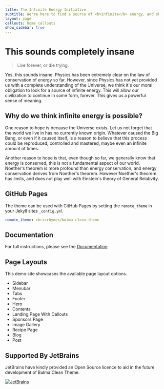 ```yaml
---
title: The Infinite Energy Initiative
subtitle: We're here to find a source of <b>infinite</b> energy, and share it safely with everyone
layout: page
callouts: home_callouts
show_sidebar: true
---
```


# This sounds completely insane

> Live forever, or die trying.

Yes, this sounds insane. Physics has been extremely clear on the law of conservation of energy so far. However, since Physics has not yet provided us with a complete understanding of the Universe, we think it's our moral obligation to look for a source of infinite energy. This will allow our civilization to continue in some form, forever. This gives us a powerful sense of meaning.

[//]: # (TODO - add link to main article)

[//]: # ([![Gem Version]&#40;https://badge.fury.io/rb/bulma-clean-theme.svg&#41;]&#40;https://badge.fury.io/rb/bulma-clean-theme&#41;)
[//]: # (![Gem]&#40;https://img.shields.io/gem/dt/bulma-clean-theme.svg&#41;)
[//]: # (![GitHub Repo stars]&#40;https://img.shields.io/github/stars/chrisrhymes/bulma-clean-theme?style=social&#41;)

## Why do we think infinite energy is possible?
One reason to hope is because the Universe exists. Let us not forget that the world we live in has no currently known origin. Whatever caused the Big Bang, or even if it caused itself, is a reason to believe that this process could be reproduced, controlled and mastered, maybe even an infinite amount of times.


Another reason to hope is that, even though so far, we generally know that energy is conserved, this is not a fundamental aspect of our world. Noether's theorem is more profound than energy conservation, and energy conservation derives from Noether's theorem. However Noether's theorem has limits, and does not play well with Einstein's theory of General Relativity.


[//]: # (TODO - add link to main article)


## GitHub Pages

The theme can be used with GitHub Pages by setting the `remote_theme` in your Jekyll sites `_config.yml`

```yml
remote_theme: chrisrhymes/bulma-clean-theme
```

## Documentation

For full instructions, please see the [Documentation](/bulma-clean-theme/docs/)

## Page Layouts

This demo site showcases the available page layout options. 

* Sidebar
* Menubar
* Tabs
* Footer
* Hero
* Contents
* Landing Page With Callouts
* Sponsors Page
* Image Gallery
* Recipe Page
* Blog
* Post

## Supported By JetBrains

JetBrains have kindly provided an Open Source licence to aid in the future development of Bulma Clean Theme.

[![JetBrains](img/jetbrains-variant-4.svg)](https://www.jetbrains.com/?from=bulma-clean-theme)
